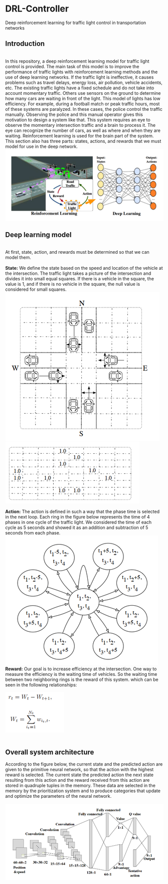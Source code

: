 # DRL-Controller
Deep reinforcement learning for traffic light control in transportation networks

<h2>Introduction </h2><br>
In this repository, a deep reinforcement learning model for traffic light control is provided. The main task of this model is to improve the performance of traffic lights with reinforcement learning methods and the use of deep learning networks. If the traffic light is ineffective, it causes problems such as travel delays, energy loss, air pollution, vehicle accidents, etc.
The existing traffic lights have a fixed schedule and do not take into account momentary traffic. Others use sensors on the ground to determine how many cars are waiting in front of the light. This model of lights has low efficiency. For example, during a football match or peak traffic hours, most of these systems are paralyzed. In these cases, the police control the traffic manually. Observing the police and this manual operator gives this motivation to design a system like that. This system requires an eye to observe the momentary intersection traffic and a brain to process it.
The eye can recognize the number of cars, as well as where and when they are waiting. Reinforcement learning is used for the brain part of the system. This section also has three parts: states, actions, and rewards that we must model for use in the deep network. 
<br>

<img src="https://github.com/mojtabasajjadi/DRL-Controller/blob/main/1.png?raw=true" alt="Italian Trulli">
<br>
<h2>Deep learning model</h1><br>
At first, state, action, and rewards must be determined so that we can model them. <br><br>
<b>State:</b> We define the state based on the speed and location of the vehicle at the intersection. The traffic light takes a picture of the intersection and divides it into small equal squares. If there is a vehicle in the square, the value is 1, and if there is no vehicle in the square, the null value is considered for small squares.<br>
<img src="https://github.com/mojtabasajjadi/DRL-Controller/blob/main/2.png?raw=true" alt="Italian Trulli"><br>
<img src="https://github.com/mojtabasajjadi/DRL-Controller/blob/main/3.png?raw=true" alt="Italian Trulli"><br>

<b>Action:</b> The action is defined in such a way that the phase time is selected in the next loop. Each ring in the figure below represents the time of 4 phases in one cycle of the traffic light. We considered the time of each cycle as 5 seconds and showed it as an addition and subtraction of 5 seconds from each phase.<br>
<img src="https://github.com/mojtabasajjadi/DRL-Controller/blob/main/4.png?raw=true" alt="Italian Trulli"><br>
<b>Reward:</b> Our goal is to increase efficiency at the intersection. One way to measure the efficiency is the waiting time of vehicles. So the waiting time between two neighboring rings is the reward of this system. which can be seen in the following relationships:<br>

<img src="https://github.com/mojtabasajjadi/DRL-Controller/blob/main/5.png?raw=true" alt="Italian Trulli"><br><br>
<h2>Overall system architecture</h2>
According to the figure below, the current state and the predicted action are given to the primitive neural network, so that the action with the highest reward is selected. The current state the predicted action the next state resulting from this action and the reward received from this action are stored in quadruple tuples <s, a, r, sp> in the memory. These data are selected in the memory by the prioritization system and to produce categories that update and optimize the parameters of the neural network.<br><br>
<img src="https://github.com/mojtabasajjadi/DRL-Controller/blob/main/6.png?raw=true" alt="Italian Trulli"><br><br>



